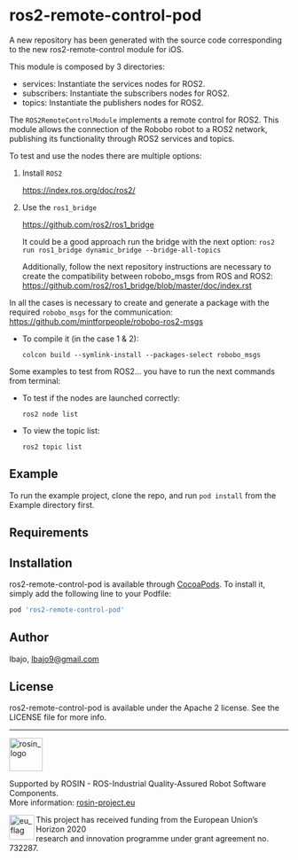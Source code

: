 # ros2-remote-control-pod
A new repository has been generated with the source code corresponding to the new ros2-remote-control module for iOS.

This module is composed by 3 directories:

* services: Instantiate the services nodes for ROS2.
* subscribers: Instantiate the subscribers nodes for ROS2.
* topics: Instantiate the publishers nodes for ROS2.

The `ROS2RemoteControlModule` implements a remote control for ROS2. This module allows the connection of the Robobo robot to a ROS2 network, publishing its functionality through ROS2 services and topics.


To test and use the nodes there are multiple options:

1. Install  ```ROS2```

     https://index.ros.org/doc/ros2/

2. Use the ```ros1_bridge```

     https://github.com/ros2/ros1_bridge

   It could be a good approach run the bridge with the next option:
   `ros2 run ros1_bridge dynamic_bridge --bridge-all-topics`

   Additionally, follow the next repository instructions are necessary to create the compatibility between robobo_msgs from ROS and ROS2:
   https://github.com/ros2/ros1_bridge/blob/master/doc/index.rst


In all the cases is necessary to create and generate a package with the required ```robobo_msgs``` for the communication:
https://github.com/mintforpeople/robobo-ros2-msgs

* To compile it (in the case 1 & 2):

  `colcon build --symlink-install --packages-select robobo_msgs `

Some examples to test from ROS2... you have to run the next commands from terminal:
* To test if the nodes are launched correctly:

  `ros2 node list`
* To view the topic list:

  `ros2 topic list`
<!--

[![CI Status](https://img.shields.io/travis/lbajo/ros2-remote-control-pod.svg?style=flat)](https://travis-ci.org/lbajo/ros2-remote-control-pod)
[![Version](https://img.shields.io/cocoapods/v/ros2-remote-control-pod.svg?style=flat)](https://cocoapods.org/pods/ros2-remote-control-pod)
[![License](https://img.shields.io/cocoapods/l/ros2-remote-control-pod.svg?style=flat)](https://cocoapods.org/pods/ros2-remote-control-pod)
[![Platform](https://img.shields.io/cocoapods/p/ros2-remote-control-pod.svg?style=flat)](https://cocoapods.org/pods/ros2-remote-control-pod)
-->

## Example

To run the example project, clone the repo, and run `pod install` from the Example directory first.

## Requirements

## Installation

ros2-remote-control-pod is available through [CocoaPods](https://cocoapods.org). To install
it, simply add the following line to your Podfile:

```ruby
pod 'ros2-remote-control-pod'
```

## Author

lbajo, lbajo9@gmail.com

## License

ros2-remote-control-pod is available under the Apache 2 license. See the LICENSE file for more info.

***
<!-- 
    ROSIN acknowledgement from the ROSIN press kit
    @ https://github.com/rosin-project/press_kit
-->

<a href="http://rosin-project.eu">
  <img src="http://rosin-project.eu/wp-content/uploads/rosin_ack_logo_wide.png" 
       alt="rosin_logo" height="60" >
</a>

Supported by ROSIN - ROS-Industrial Quality-Assured Robot Software Components.  
More information: <a href="http://rosin-project.eu">rosin-project.eu</a>

<img src="http://rosin-project.eu/wp-content/uploads/rosin_eu_flag.jpg" 
     alt="eu_flag" height="45" align="left" >  

This project has received funding from the European Union’s Horizon 2020  
research and innovation programme under grant agreement no. 732287. 


